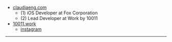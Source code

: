 - [claudiaeng.com](https://www.claudiaeng.com)
  - (1) iOS Developer at Fox Corporation
  - (2) Lead Developer at Work by 10011
- [10011.work](https://www.10011.work)
  - [instagram](https://www.instagram.com/10011.work)

---
